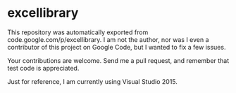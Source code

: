 # excellibrary
This repository was automatically exported from code.google.com/p/excellibrary.  I am not the author, nor was 
I even a contributor of this project on Google Code, but I wanted to fix a few issues.

Your contributions are welcome.  Send me a pull request, and remember that test code is appreciated.

Just for reference, I am currently using Visual Studio 2015.
